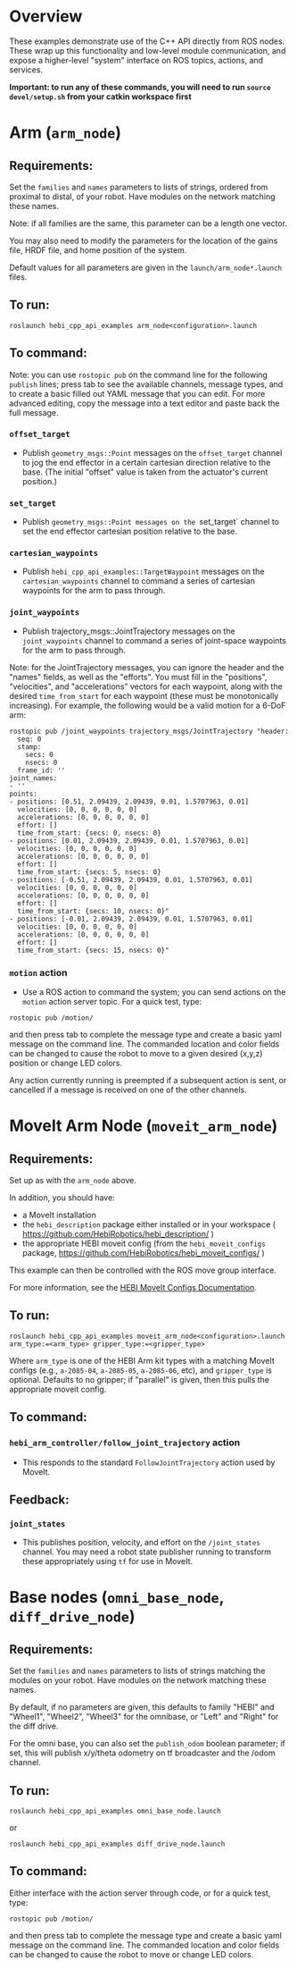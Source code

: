 # Overview

These examples demonstrate use of the C++ API directly from ROS nodes. These wrap up this functionality and low-level module communication, and expose a higher-level "system" interface on ROS topics, actions, and services.

**Important: to run any of these commands, you will need to run `source devel/setup.sh` from your catkin workspace first**

# Arm (`arm_node`)

## Requirements:

Set the `families` and `names` parameters to lists of strings, ordered from proximal to distal, of your robot. Have modules on the network matching these names.

Note: if all families are the same, this parameter can be a length one vector.

You may also need to modify the parameters for the location of the gains file, HRDF file, and home position of the system.

Default values for all parameters are given in the `launch/arm_node*.launch` files.

## To run:

```
roslaunch hebi_cpp_api_examples arm_node<configuration>.launch
```

## To command:


Note: you can use `rostopic pub` on the command line for the following `publish` lines; press tab to see the available channels, message types, and to create a basic filled out YAML message that you can edit.  For more advanced editing, copy the message into a text editor and paste back the full message.

### `offset_target`

- Publish `geometry_msgs::Point` messages on the `offset_target` channel to jog the end effector in a certain cartesian direction relative to the base. (The initial "offset" value is taken from the actuator's current position.)

### `set_target`

- Publish `geometry_msgs::Point messages on the `set_target` channel to set the end effector cartesian position relative to the base.

### `cartesian_waypoints`

- Publish `hebi_cpp_api_examples::TargetWaypoint` messages on the `cartesian_waypoints` channel to command a series of cartesian waypoints for the arm to pass through.

### `joint_waypoints`

- Publish trajectory_msgs::JointTrajectory messages on the `joint_waypoints` channel to command a series of joint-space waypoints for the arm to pass through.

Note: for the JointTrajectory messages, you can ignore the header and the "names" fields, as well as the "efforts".  You must fill in the "positions", "velocities", and "accelerations" vectors for each waypoint, along with the desired `time_from_start` for each waypoint (these must be monotonically increasing).  For example, the following would be a valid motion for a 6-DoF arm:

```
rostopic pub /joint_waypoints trajectory_msgs/JointTrajectory "header:
  seq: 0
  stamp:
    secs: 0
    nsecs: 0
  frame_id: ''
joint_names:
- ''
points:
- positions: [0.51, 2.09439, 2.09439, 0.01, 1.5707963, 0.01]
  velocities: [0, 0, 0, 0, 0, 0]
  accelerations: [0, 0, 0, 0, 0, 0]
  effort: []
  time_from_start: {secs: 0, nsecs: 0}
- positions: [0.01, 2.09439, 2.09439, 0.01, 1.5707963, 0.01]
  velocities: [0, 0, 0, 0, 0, 0]
  accelerations: [0, 0, 0, 0, 0, 0]
  effort: []
  time_from_start: {secs: 5, nsecs: 0}
- positions: [-0.51, 2.09439, 2.09439, 0.01, 1.5707963, 0.01]
  velocities: [0, 0, 0, 0, 0, 0]
  accelerations: [0, 0, 0, 0, 0, 0]
  effort: []
  time_from_start: {secs: 10, nsecs: 0}" 
- positions: [-0.01, 2.09439, 2.09439, 0.01, 1.5707963, 0.01]
  velocities: [0, 0, 0, 0, 0, 0]
  accelerations: [0, 0, 0, 0, 0, 0]
  effort: []
  time_from_start: {secs: 15, nsecs: 0}"
```

### `motion` action

- Use a ROS action to command the system; you can send actions on the `motion` action server topic.  For a quick test, type:

```
rostopic pub /motion/
```

and then press tab to complete the message type and create a basic yaml message on the command line.  The commanded location and color fields can be changed to cause the robot to move to a given desired (x,y,z) position or change LED colors.

Any action currently running is preempted if a subsequent action is sent, or cancelled if a message is received on one of the other channels.

# MoveIt Arm Node (`moveit_arm_node`)

## Requirements:

Set up as with the `arm_node` above.

In addition, you should have:
- a MoveIt installation
- the `hebi_description` package either installed or in your workspace ( https://github.com/HebiRobotics/hebi_description/ )
- the appropriate HEBI moveit config (from the `hebi_moveit_configs` package, https://github.com/HebiRobotics/hebi_moveit_configs/ )

This example can then be controlled with the ROS move group interface.

For more information, see the [HEBI MoveIt Configs Documentation](https://github.com/HebiRobotics/hebi_moveit_configs/README.md).

## To run:

```
roslaunch hebi_cpp_api_examples moveit_arm_node<configuration>.launch arm_type:=<arm_type> gripper_type:=<gripper_type>
```

Where `arm_type` is one of the HEBI Arm kit types with a matching MoveIt configs (e.g., `a-2085-04`, `a-2085-05`, `a-2085-06`, etc), and `gripper_type` is optional.  Defaults to no gripper; if "parallel" is given, then this pulls the appropriate moveit config.

## To command:

### `hebi_arm_controller/follow_joint_trajectory` action

- This responds to the standard `FollowJointTrajectory` action used by MoveIt.

## Feedback:

### `joint_states`

- This publishes position, velocity, and effort on the `/joint_states` channel.  You may need a robot state publisher running to transform these appropriately using `tf` for use in MoveIt.

# Base nodes (`omni_base_node`, `diff_drive_node`)

## Requirements:

Set the `families` and `names` parameters to lists of strings matching the modules on your robot. Have modules on the network matching these names.

By default, if no parameters are given, this defaults to family "HEBI" and "Wheel1", "Wheel2", "Wheel3" for the omnibase, or "Left" and "Right" for the diff drive.

For the omni base, you can also set the `publish_odom` boolean parameter; if set, this will publish x/y/theta odometry on tf broadcaster and the /odom channel.

## To run:

```
roslaunch hebi_cpp_api_examples omni_base_node.launch
```

or

```
roslaunch hebi_cpp_api_examples diff_drive_node.launch
```

## To command:

Either interface with the action server through code, or for a quick test, type:
```
rostopic pub /motion/
```

and then press tab to complete the message type and create a basic yaml message on the command line.  The commanded location and color fields can be changed to cause the robot to move or change LED colors.
